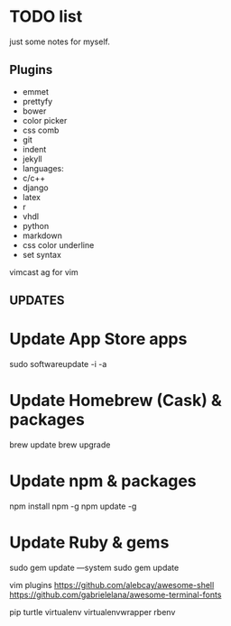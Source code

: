 # TODO list
just some notes for myself.

## Plugins
 - emmet
 - prettyfy
 - bower
 - color picker
 - css comb
 - git
 - indent
 - jekyll
 - languages:
  - c/c++
  - django
  - latex
  - r
  - vhdl
  - python
  - markdown
 - css color underline
 - set syntax

vimcast
ag for vim


## UPDATES

# Update App Store apps
sudo softwareupdate -i -a
# Update Homebrew (Cask) & packages
brew update
brew upgrade
# Update npm & packages
npm install npm -g
npm update -g
# Update Ruby & gems
sudo gem update —system
sudo gem update


vim plugins
https://github.com/alebcay/awesome-shell
https://github.com/gabrielelana/awesome-terminal-fonts

pip
 turtle virtualenv virtualenvwrapper
rbenv
